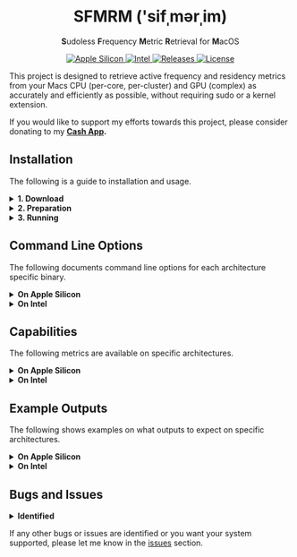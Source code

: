 <h1 align="center" style="">SFMRM  ('sifˌmərˌim)</h1>

<p align="center">
   <b>S</b>udoless <b>F</b>requency <b>M</b>etric <b>R</b>etrieval for <b>M</b>acOS
</p>
<p align="center">
    <a href="">
       <img alt="Apple Silicon" src="https://img.shields.io/badge/Apple_Silicon-M1_Support-red.svg"/>
    </a>
    <a href="">
       <img alt="Intel" src="https://img.shields.io/badge/Intel-Full_Support-orange.svg"/>
    </a>
    <a href="https://github.com/BitesPotatoBacks/SFMRM/releases">
        <img alt="Releases" src="https://img.shields.io/github/release/BitesPotatoBacks/SFMRM.svg"/>
    </a>
    <a href="https://cash.app/$bitespotatobacks">
        <img alt="License" src="https://img.shields.io/badge/donate-Cash_App-default.svg"/>
    </a>
    <br>
</p>

This project is designed to retrieve active frequency and residency metrics from your Macs CPU (per-core, per-cluster) and GPU (complex) as accurately and efficiently as possible, without requiring sudo or a kernel extension.



If you would like to support my efforts towards this project, please consider donating to my **[Cash App](https://cash.app/$bitespotatobacks).**

## Installation

The following is a guide to installation and usage.

<details>
<summary><strong>1. Download</strong></summary>
   
Download `SFMRM.sh` from the [latest release](https://github.com/BitesPotatoBacks/SFMRM/releases). This script manages auto updating for the architecture specific binaries (which are the files that actually do the work to retrieve your metrics).
   
   You may download the `.zip` files for these binaries if you wish, but use `SFMRM.sh` if you want the latest features and bug fixes without having to lift a finger. Though, please be aware you will need to manually download new versions for `SFMRM.sh` the rare times they drop.
   
</details>
   
<details>
<summary><strong>2. Preparation </strong></summary>
   
Now that you've downloaded `SFMRM.sh`, `cd` into your Downloads folder via the Terminal, and fix the script's permissions using the following terminal command:
```
chmod 755 ./SFMRM.sh
```
   
   </details>
   
   
<details>
<summary><strong>3. Running </strong></summary>
   
   
To view your systems metrics, you now may run `./SFMRM.sh` alongside any command line option available to your architecture (documented in **Command Line Options**).
   
   The first time `./SFMRM.sh` runs, it will need to fetch the latest binary version, so expect it's first run to be slower than the next.
   
</details>

## Command Line Options
   
   The following documents command line options for each architecture specific binary.
   
<details>
<summary><strong>On Apple Silicon</strong></summary>

```
  -h | --help             show this message
  -v | --version          print version number

  -l | --loop-rate <N>    set output loop rate (0=infinite) [default: disabled]
  -i | --sample-rate <N>  set data sampling interval [default: 1000ms]

  -e | --ecpu-only        only show E-Cluster frequency and residency metrics
  -p | --pcpu-only        only show P-Cluster frequency and residency metrics
  -g | --gpu-only         only show GPU complex frequency and residency metrics

  -c | --hide-cores       hide per-core frequency and residency metrics
  -s | --state-freqs      show state frequency distributions for all groups
```
   
</details>
   

<details>
<summary><strong>On Intel</strong></summary>
   
```
  -h | --help             show this message
  -v | --version          print version number

  -l | --loop-rate <N>    set output loop rate (0=infinite) [default: disabled]
  -i | --sample-rate <N>  set data sampling interval [default: 1000ms]

  -p | --pkg-only         only show CPU Package frequency and residency metrics
  -g | --gpu-only         only show GPU complex residency metrics

  -c | --hide-cores       hide per-core frequency and residency metrics
```

</details>
   
## Capabilities
   
   The following metrics are available on specific architectures.
   
<details>
<summary><strong>On Apple Silicon</strong></summary>
      

      
- CPU Name, Code Name, and Core Counts
- CPU Cluster Microarchitecture Names
- CPU Per-core and Per-cluster Active Frequencies and Active/Idle Residencies
- GPU Complex Active Frequencies and Active/Idle Residencies
      
</details>
   
<details>
<summary><strong>On Intel</strong></summary>
   

      
- CPU Brand Name and Base Frequeccy
- CPU Performance Limits, Maximum (P-Limited) Turbo Boost, and Package Clock Multiplier
- CPU Per-core and Package Active Frequencies and Active/Idle Residencies
- GPU Performance Limits, Maximum (P-Limited) Dynamic Frequnecy, and Residencies
      
</details>

  ## Example Outputs
   
   The following shows examples on what outputs to expect on specific architectures. 
  
  <details>
<summary><strong>On Apple Silicon</strong></summary>
     
Here is an example of `SFMRM.sh`'s output (using binary `sfmrm-arm64-client`) on an M1 Mac Mini:
     
```
*** Sampling: Apple M1 [T8103] (4P+4E+8GPU) ***

**** "Icestorm" Efficiency Cluster Metrics ****

E-Cluster [0]  HW Active Frequency: 1071 MHz
E-Cluster [0]  HW Active Residency: 11.994%
E-Cluster [0]  Idle Frequency:      88.006%

  Core 0:
          Active Frequency: 1129 MHz
          Active Residency: 6.799%
          Idle Residency:   93.201%
  Core 1:
          Active Frequency: 1004 MHz
          Active Residency: 4.364%
          Idle Residency:   95.636%
  Core 2:
          Active Frequency: 990 MHz
          Active Residency: 3.951%
          Idle Residency:   96.049%
  Core 3:
          Active Frequency: 1032 MHz
          Active Residency: 2.023%
          Idle Residency:   97.977%

**** "Firestorm" Performance Cluster Metrics ****

P-Cluster [0]  HW Active Frequency: 1473 MHz
P-Cluster [0]  HW Active Residency: 4.383%
P-Cluster [0]  Idle Frequency:      95.617%

  Core 4:
          Active Frequency: 1487 MHz
          Active Residency: 3.730%
          Idle Residency:   96.270%
  Core 5:
          Active Frequency: 1396 MHz
          Active Residency: 0.739%
          Idle Residency:   99.261%
  Core 6:
          Active Frequency: 600 MHz
          Active Residency: 0.005%
          Idle Residency:   99.995%
  Core 7:
          Active Frequency: 600 MHz
          Active Residency: 0.005%
          Idle Residency:   99.995%

**** Integrated Graphics Metrics ****

GPU  Active Frequency: 712 MHz
GPU  Active Residency: 1.581%
GPU  Idle Frequency:   98.419%
```
  </details>
  
  <details>
<summary><strong>On Intel</strong></summary>
     
Here is an example of `SFMRM.sh`'s output (using binary `sfmrm-x86_64-client`) on an Intel® Core™ i7-4578U 13" MacBook Pro:
     
```
*** Sampling: Intel(R) Core(TM) i7-4578U CPU @ 3.00GHz ***

**** Package Metrics ****

Package  Performance Limiters: MAX_TURBO_LIMIT
Package  Maximum Turbo Boost:  3500 MHz

Package  Clock Multiplier: x21.8
Package  Active Frequency: 2184 MHz
Package  Active Residency: 55.83% 
Package  Idle Residency:   44.17% 

  Core 0:
          Active Frequency: 2207 MHz
          Active Residency: 66.34% 
          Idle Residency:   33.66% 
  Core 1:
          Active Frequency: 2132 MHz
          Active Residency: 47.00% 
          Idle Residency:   53.00% 
  Core 2:
          Active Frequency: 2992 MHz
          Active Residency: 65.00% 
          Idle Residency:   35.00% 
  Core 3:
          Active Frequency: 2412 MHz
          Active Residency: 45.00% 
          Idle Residency:   55.00% 

**** Integrated Graphics Metrics ****

iGPU  Performance Limiters:      VR_ICCMAX
iGPU  Limited Dynamic Frequency: 1200 MHz

iGPU  Active Residency: 4.00%
iGPU  Idle Frequency:   96.00%
```
     
  </details>
   
   <!--
## Reading
   
<details>
<summary><strong>Benefits of SFMRM over Powermetrics for Frequency Metric Retrieval</strong></summary>
   
### On Apple Silicon
SFMRM can access the same frequency and residency metrics as Powermetrics does, without needing `sudo` or a kernel extension. SFMRM also offers performance cluster, efficency cluster, and GPU compelx core counts, as well as CPU codenames. No need for `sudo` or a kernel extension.
      
### On Intel
SFMRM does not access the same information for frequency metrics as does Powermetrcis, but it uses highly accurate assembely to retrieve the same data. SFMRM does access the same information that Powermetrics uses for reporting CPU performance limiters, though. SFMRM also offers some metrics that Powermetrics doesn't; such as iGPU performance limiters, CPU maximum Turbo Boost speed, and active residencies. No need for `sudo` or a kernel extension.

      
      
   </details>
-->
## Bugs and Issues
<details>
<summary><strong>Identified</strong></summary>
   
- Discovered long command line option `--state-freqs` does not work (short option `-s` is fine), fix underway
- Outputs on M1 Pro/Max/Ultra may not work as expected (IOReport entries are unknown so support is unofficial)
   
   </details>
   
If any other bugs or issues are identified or you want your system supported, please let me know in the [issues](https://github.com/BitesPotatoBacks/SFMRM/issues) section.

